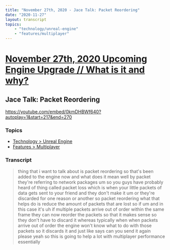 ```yaml
---
title: "November 27th, 2020 - Jace Talk: Packet Reordering"
date: "2020-11-27"
layout: transcript
topics: 
    - "technology/unreal-engine"
    - "features/multiplayer"
---
```

# [November 27th, 2020 Upcoming Engine Upgrade // What is it and why?](../2020-11-27.md)
## Jace Talk: Packet Reordering
https://youtube.com/embed/0kmDHBWf640?autoplay=1&start=217&end=270
### Topics
* [Technology > Unreal Engine](../topics/technology/unreal-engine.md)
* [Features > Multiplayer](../topics/features/multiplayer.md)

### Transcript

> thing that i want to talk about is
> packet reordering so that's been added
> to the engine now and what does it mean
> well by packet they're referring to
> network packages
> um so you guys have probably heard of
> thing called packet loss
> which is when your little packets of
> data gets sent to your friend and they
> don't make it
> um or they're discarded for one reason
> or another
> so packet reordering what that helps do
> is reduce the amount of packets that are
> lost so if um and in this case it's uh
> if multiple packets arrive
> out of order within the same frame they
> can now reorder the packets so that it
> makes sense so they don't have to
> discard it whereas
> typically when when packets arrive out
> of order
> the engine won't know what to do with
> those packets so it discards it and just
> like says can you send it again please
> yeah so this is going to help a lot with
> multiplayer performance essentially

